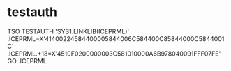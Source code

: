 # testauth
TSO TESTAUTH 'SYS1.LINKLIB(ICEPRML)'
.ICEPRML=X'41400224584400005844006C584400C85844000C5844001C'
.ICEPRML.+18=X'4510F0200000003C581010000A6B978040091FFF07FE'
GO .ICEPRML
